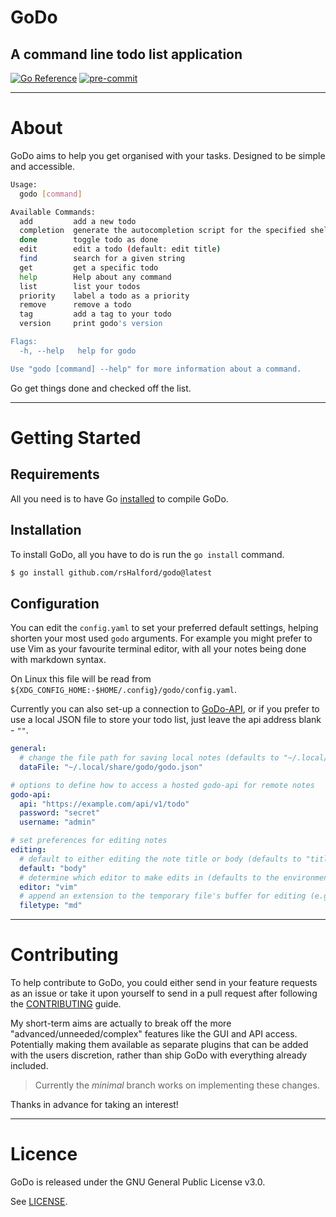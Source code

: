 # GoDo

## A command line todo list application

[![Go Reference](https://pkg.go.dev/badge/github.com/rsHalford/godo.svg)](https://pkg.go.dev/github.com/rsHalford/godo)
[![pre-commit](https://img.shields.io/badge/pre--commit-enabled-brightgreen?logo=pre-commit&logoColor=white)](https://github.com/pre-commit/pre-commit)

---

# About

GoDo aims to help you get organised with your tasks. Designed to be simple and accessible.

```sh
Usage:
  godo [command]

Available Commands:
  add         add a new todo
  completion  generate the autocompletion script for the specified shell
  done        toggle todo as done
  edit        edit a todo (default: edit title)
  find        search for a given string
  get         get a specific todo
  help        Help about any command
  list        list your todos
  priority    label a todo as a priority
  remove      remove a todo
  tag         add a tag to your todo
  version     print godo's version

Flags:
  -h, --help   help for godo

Use "godo [command] --help" for more information about a command.
```

Go get things done and checked off the list.

---

# Getting Started

## Requirements

All you need is to have Go [installed](https://go.dev/dl/) to compile GoDo.

## Installation

To install GoDo, all you have to do is run the `go install` command.

```sh
$ go install github.com/rsHalford/godo@latest
```

## Configuration

You can edit the `config.yaml` to set your preferred default settings, helping shorten your most used `godo` arguments. For example you might prefer to use Vim as your favourite terminal editor, with all your notes being done with markdown syntax.

On Linux this file will be read from `${XDG_CONFIG_HOME:-$HOME/.config}/godo/config.yaml`.

Currently you can also set-up a connection to [GoDo-API](https://github.com/rsHalford/goapi), or if you prefer to use a local JSON file to store your todo list, just leave the api address blank - `""`.

```yaml
general:
  # change the file path for saving local notes (defaults to "~/.local/share/godo/godos.json" if unset)
  dataFile: "~/.local/share/godo/godo.json"

# options to define how to access a hosted godo-api for remote notes
godo-api:
  api: "https://example.com/api/v1/todo"
  password: "secret"
  username: "admin"

# set preferences for editing notes
editing:
  # default to either editing the note title or body (defaults to "title" if unset)
  default: "body"
  # determine which editor to make edits in (defaults to the environment's $EDITOR if unset)
  editor: "vim"
  # append an extension to the temporary file's buffer for editing (e.g. "org", "md", "txt")
  filetype: "md"
```

---

# Contributing

To help contribute to GoDo, you could either send in your feature requests as an issue or take it upon yourself to send in a pull request after following the [CONTRIBUTING](https://github.com/rsHalford/godo/blob/main/CONTRIBUTING.md) guide.

My short-term aims are actually to break off the more "advanced/unneeded/complex" features like the GUI and API access. Potentially making them available as separate plugins that can be added with the users discretion, rather than ship GoDo with everything already included.

> Currently the *minimal* branch works on implementing these changes.

Thanks in advance for taking an interest!

---

# Licence

GoDo is released under the GNU General Public License v3.0.

See [LICENSE](https://github.com/rsHalford/godo/blob/main/LICENSE).
